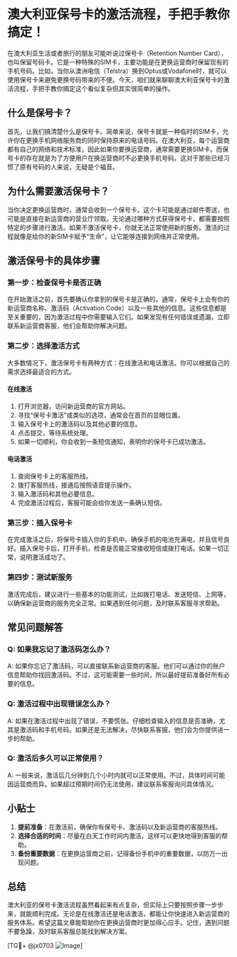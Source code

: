 # 澳大利亚保号卡的激活流程，手把手教你搞定！

在澳大利亚生活或者旅行的朋友可能听说过保号卡（Retention Number Card），也叫保留号码卡。它是一种特殊的SIM卡，主要功能是在更换运营商时保留现有的手机号码。比如，当你从澳洲电信（Telstra）换到Optus或Vodafone时，就可以使用保号卡来避免更换号码带来的不便。今天，咱们就来聊聊澳大利亚保号卡的激活流程，手把手教你搞定这个看似复杂但其实很简单的操作。

## 什么是保号卡？

首先，让我们搞清楚什么是保号卡。简单来说，保号卡就是一种临时的SIM卡，允许你在更换手机网络服务商的同时保持原来的电话号码。在澳大利亚，每个运营商都有自己的网络和技术标准，因此如果你要换运营商，通常需要更换SIM卡。而保号卡的存在就是为了方便用户在换运营商时不必更换手机号码。这对于那些已经习惯了原有号码的人来说，无疑是个福音。

## 为什么需要激活保号卡？

当你决定更换运营商时，通常会收到一个保号卡。这个卡可能是通过邮件寄送，也可能是直接在新运营商的营业厅领取。无论通过哪种方式获得保号卡，都需要按照特定的步骤进行激活。如果不激活保号卡，你就无法正常使用新的服务。激活的过程就像是给你的新SIM卡赋予“生命”，让它能够连接到网络并正常使用。

## 激活保号卡的具体步骤

### 第一步：检查保号卡是否正确

在开始激活之前，首先要确认你拿到的保号卡是正确的。通常，保号卡上会有你的新运营商名称、激活码（Activation Code）以及一些其他的信息。这些信息都是至关重要的，因为激活过程中你需要输入它们。如果发现有任何错误或遗漏，立即联系新运营商客服，他们会帮助你解决问题。

### 第二步：选择激活方式

大多数情况下，激活保号卡有两种方式：在线激活和电话激活。你可以根据自己的需求选择最适合的方式。

#### 在线激活

1. 打开浏览器，访问新运营商的官方网站。
2. 寻找“保号卡激活”或类似的选项，通常会在首页的显眼位置。
3. 输入保号卡上的激活码以及其他必要的信息。
4. 点击提交，等待系统处理。
5. 如果一切顺利，你会收到一条短信通知，表明你的保号卡已成功激活。

#### 电话激活

1. 查阅保号卡上的客服热线。
2. 拨打客服热线，接通后按照语音提示操作。
3. 输入激活码和其他必要信息。
4. 完成激活过程后，客服可能会给你发送一条确认短信。

### 第三步：插入保号卡

在完成激活之后，将保号卡插入你的手机中。确保手机的电池充满电，并且信号良好。插入保号卡后，打开手机，检查是否能正常接收短信或拨打电话。如果一切正常，说明激活成功了。

### 第四步：测试新服务

激活完成后，建议进行一些基本的功能测试，比如拨打电话、发送短信、上网等，以确保新运营商的服务完全正常。如果遇到任何问题，及时联系客服寻求帮助。

## 常见问题解答

### Q: 如果我忘记了激活码怎么办？

A: 如果你忘记了激活码，可以直接联系新运营商的客服。他们可以通过你的账户信息帮助你找回激活码。不过，这可能需要一些时间，所以最好提前准备好所有必要的信息。

### Q: 激活过程中出现错误怎么办？

A: 如果在激活过程中出现了错误，不要慌张。仔细检查输入的信息是否准确，尤其是激活码和手机号码。如果还是无法解决，尽快联系客服，他们会为你提供进一步的帮助。

### Q: 激活后多久可以正常使用？

A: 一般来说，激活后几分钟到几个小时内就可以正常使用。不过，具体时间可能因运营商而异。如果超过预期时间仍无法使用，建议联系客服询问具体情况。

## 小贴士

1. **提前准备**：在激活前，确保你有保号卡、激活码以及新运营商的客服热线。
2. **选择合适的时间**：尽量在白天工作时间内激活，这样可以更快地得到客服的帮助。
3. **备份重要数据**：在更换运营商之前，记得备份手机中的重要数据，以防万一出现问题。

## 总结

澳大利亚的保号卡激活流程虽然看起来有点复杂，但实际上只要按照步骤一步步来，就能顺利完成。无论是在线激活还是电话激活，都能让你快速进入新运营商的服务体系。希望这篇文章能帮助你在更换运营商时更加得心应手。记住，遇到问题不要急躁，及时联系客服总能找到解决方案。

[TG💪+ @jx0703 ![Image](https://github.com/user-attachments/assets/dbca1d08-cadb-493c-b0ec-ad6f7a83f270)]